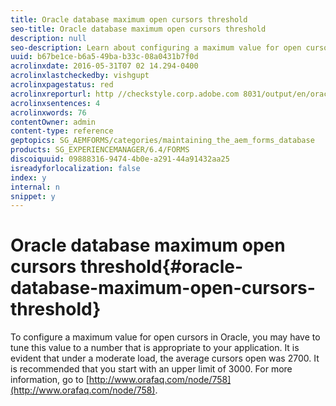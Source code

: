 ```yaml
---
title: Oracle database maximum open cursors threshold
seo-title: Oracle database maximum open cursors threshold
description: null
seo-description: Learn about configuring a maximum value for open cursors in Oracle.
uuid: b67be1ce-b6a5-49ba-b33c-08a0431b7f0d
acrolinxdate: 2016-05-31T07 02 14.294-0400
acrolinxlastcheckedby: vishgupt
acrolinxpagestatus: red
acrolinxreporturl: http //checkstyle.corp.adobe.com 8031/output/en/oracle_database_maximum_open_cursors_admin_5e12de0b318c6865_2342_report.xml
acrolinxsentences: 4
acrolinxwords: 76
contentOwner: admin
content-type: reference
geptopics: SG_AEMFORMS/categories/maintaining_the_aem_forms_database
products: SG_EXPERIENCEMANAGER/6.4/FORMS
discoiquuid: 09888316-9474-4b0e-a291-44a91432aa25
isreadyforlocalization: false
index: y
internal: n
snippet: y
---
```


# Oracle database maximum open cursors threshold{#oracle-database-maximum-open-cursors-threshold}

To configure a maximum value for open cursors in Oracle, you may have to tune this value to a number that is appropriate to your application. It is evident that under a moderate load, the average cursors open was 2700. It is recommended that you start with an upper limit of 3000. For more information, go to [http://www.orafaq.com/node/758](http://www.orafaq.com/node/758).

